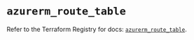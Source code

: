 # `azurerm_route_table`

Refer to the Terraform Registry for docs: [`azurerm_route_table`](https://registry.terraform.io/providers/hashicorp/azurerm/3.108.0/docs/resources/route_table).
